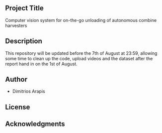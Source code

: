 ## Project Title

Computer vision system for on-the-go unloading of autonomous combine harvesters

## Description

This repository will be updated before the 7th of August at 23:59, allowing some time to clean up the code, upload videos and the dataset after the report hand in on the 1st of August. 

## Author

* Dimitrios Arapis

## License

## Acknowledgments
